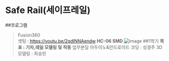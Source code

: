 # Safe Rail(세이프레일)
##프로그램
>Fusion360   
셋팅 : https://youtu.be/2qdINNAendw
__HC-06 SMD__
![image](https://user-images.githubusercontent.com/56481147/113803833-4e55c880-9798-11eb-8558-f1179101968d.png)
##1학기
**목표 : 기차,레일 모델링 및 작동**
업무분담
아두이노&안드로이드 코딩 : 성경주
3D모델링 : 최승민
                                                                                                                                                                                                                                                                                                                                                                                                                                                                                                                                                                                                                                                                                                                                                                                                                                                                                                                                                                                                                                                                                                                                       
